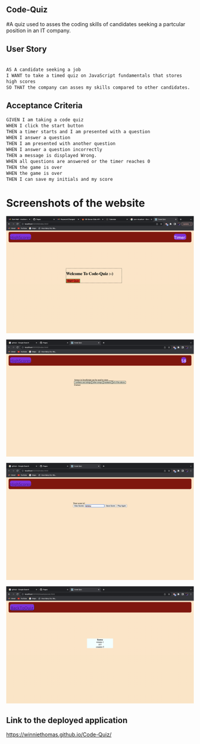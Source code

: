 ## Code-Quiz
#A quiz used to asses the coding skills of candidates seeking a partcular position in an IT company.

## User Story
```

AS A candidate seeking a job
I WANT to take a timed quiz on JavaScript fundamentals that stores high scores
SO THAT the company can asses my skills compared to other candidates.
```

## Acceptance Criteria

```
GIVEN I am taking a code quiz
WHEN I click the start button
THEN a timer starts and I am presented with a question
WHEN I answer a question
THEN I am presented with another question
WHEN I answer a question incorrectly
THEN a message is displayed Wrong.
WHEN all questions are answered or the timer reaches 0
THEN the game is over
WHEN the game is over
THEN I can save my initials and my score
```

# Screenshots of the website

![Screenshot1](https://github.com/WinnieThomas/Code-Quiz/blob/main/Assets/Code1.png?raw=true)

![Screenshot2](https://github.com/WinnieThomas/Code-Quiz/blob/main/Assets/Code2.png?raw=true)

![Screenshot3](https://github.com/WinnieThomas/Code-Quiz/blob/main/Assets/Code3.png?raw=true)

![Screenshot](https://github.com/WinnieThomas/Code-Quiz/blob/main/Assets/Code4.png?raw=true)

## Link to the deployed application

https://winniethomas.github.io/Code-Quiz/
